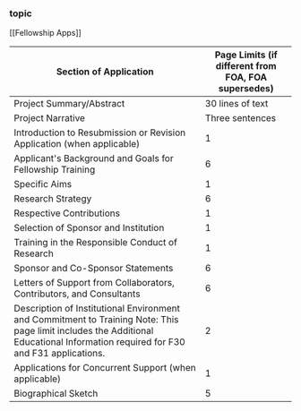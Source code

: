 ### topic
[[Fellowship Apps]]

Section of Application|Page Limits (if different from FOA, FOA supersedes)
----------------------|---------------------------------------------------
Project Summary/Abstract|30 lines of text
Project Narrative|Three sentences
Introduction to Resubmission or Revision Application (when applicable)|1
Applicant's Background and Goals for Fellowship Training|6
Specific Aims|1
Research Strategy|6
Respective Contributions|1
Selection of Sponsor and Institution|1
Training in the Responsible Conduct of Research|1
Sponsor and Co-Sponsor Statements|6
Letters of Support from Collaborators, Contributors, and Consultants|6
Description of Institutional Environment and Commitment to Training Note: This page limit includes the Additional Educational Information required for F30 and F31 applications.|2
Applications for Concurrent Support (when applicable)|1
Biographical Sketch|5
